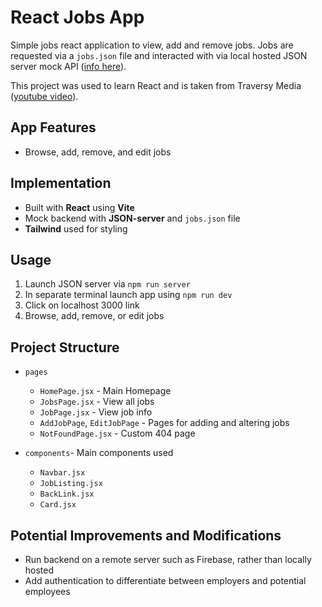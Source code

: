 # React Jobs App

Simple jobs react application to view, add and remove jobs. Jobs are requested via a `jobs.json` file and interacted with via local hosted JSON server mock API ([info here](https://www.npmjs.com/package/json-server)).

This project was used to learn React and is taken from Traversy Media ([youtube video](https://www.youtube.com/watch?v=LDB4uaJ87e0&t=6389s)).

## App Features

- Browse, add, remove, and edit jobs

## Implementation

- Built with **React** using **Vite**
- Mock backend with **JSON-server** and `jobs.json` file
- **Tailwind** used for styling

## Usage

1. Launch JSON server via `npm run server`
2. In separate terminal launch app using `npm run dev`
3. Click on localhost 3000 link
4. Browse, add, remove, or edit jobs

## Project Structure

- `pages`

  - `HomePage.jsx` - Main Homepage
  - `JobsPage.jsx` - View all jobs
  - `JobPage.jsx` - View job info
  - `AddJobPage`, `EditJobPage` - Pages for adding and altering jobs
  - `NotFoundPage.jsx` - Custom 404 page

- `components`- Main components used
  - `Navbar.jsx`
  - `JobListing.jsx`
  - `BackLink.jsx`
  - `Card.jsx`

## Potential Improvements and Modifications

- Run backend on a remote server such as Firebase, rather than locally hosted
- Add authentication to differentiate between employers and potential employees
